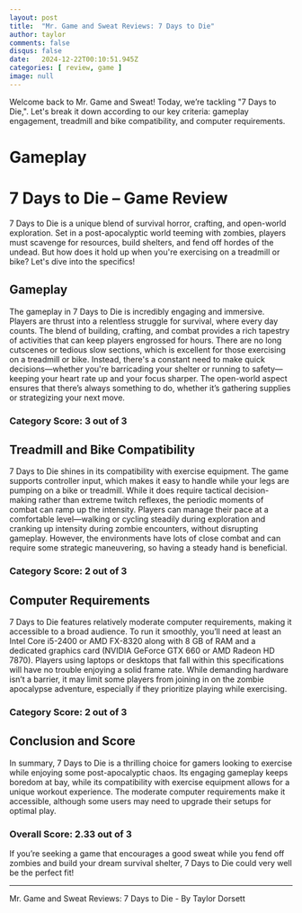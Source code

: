 ```yaml
---
layout: post
title:  "Mr. Game and Sweat Reviews: 7 Days to Die"
author: taylor
comments: false
disqus: false
date:   2024-12-22T00:10:51.945Z
categories: [ review, game ]
image: null
---
```


Welcome back to Mr. Game and Sweat! Today, we’re tackling "7 Days to Die,". Let's break it down according to our key criteria: gameplay engagement, treadmill and bike compatibility, and computer requirements.

# Gameplay

# 7 Days to Die – Game Review

7 Days to Die is a unique blend of survival horror, crafting, and open-world exploration. Set in a post-apocalyptic world teeming with zombies, players must scavenge for resources, build shelters, and fend off hordes of the undead. But how does it hold up when you're exercising on a treadmill or bike? Let's dive into the specifics!

## Gameplay

The gameplay in 7 Days to Die is incredibly engaging and immersive. Players are thrust into a relentless struggle for survival, where every day counts. The blend of building, crafting, and combat provides a rich tapestry of activities that can keep players engrossed for hours. There are no long cutscenes or tedious slow sections, which is excellent for those exercising on a treadmill or bike. Instead, there's a constant need to make quick decisions—whether you're barricading your shelter or running to safety—keeping your heart rate up and your focus sharper. The open-world aspect ensures that there’s always something to do, whether it’s gathering supplies or strategizing your next move.

### Category Score: 3 out of 3

## Treadmill and Bike Compatibility

7 Days to Die shines in its compatibility with exercise equipment. The game supports controller input, which makes it easy to handle while your legs are pumping on a bike or treadmill. While it does require tactical decision-making rather than extreme twitch reflexes, the periodic moments of combat can ramp up the intensity. Players can manage their pace at a comfortable level—walking or cycling steadily during exploration and cranking up intensity during zombie encounters, without disrupting gameplay. However, the environments have lots of close combat and can require some strategic maneuvering, so having a steady hand is beneficial.

### Category Score: 2 out of 3

## Computer Requirements

7 Days to Die features relatively moderate computer requirements, making it accessible to a broad audience. To run it smoothly, you’ll need at least an Intel Core i5-2400 or AMD FX-8320 along with 8 GB of RAM and a dedicated graphics card (NVIDIA GeForce GTX 660 or AMD Radeon HD 7870). Players using laptops or desktops that fall within this specifications will have no trouble enjoying a solid frame rate. While demanding hardware isn’t a barrier, it may limit some players from joining in on the zombie apocalypse adventure, especially if they prioritize playing while exercising.

### Category Score: 2 out of 3

## Conclusion and Score

In summary, 7 Days to Die is a thrilling choice for gamers looking to exercise while enjoying some post-apocalyptic chaos. Its engaging gameplay keeps boredom at bay, while its compatibility with exercise equipment allows for a unique workout experience. The moderate computer requirements make it accessible, although some users may need to upgrade their setups for optimal play.

### Overall Score: 2.33 out of 3

If you’re seeking a game that encourages a good sweat while you fend off zombies and build your dream survival shelter, 7 Days to Die could very well be the perfect fit!

---

Mr. Game and Sweat Reviews: 7 Days to Die - By Taylor Dorsett
